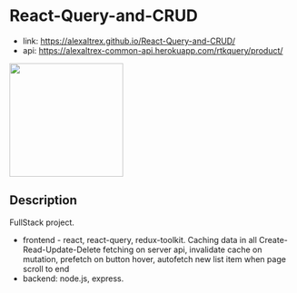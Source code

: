 # React-Query-and-CRUD
* link: https://alexaltrex.github.io/React-Query-and-CRUD/
* api: https://alexaltrex-common-api.herokuapp.com/rtkquery/product/

<img src="https://user-images.githubusercontent.com/56224288/176157006-197d2eba-06eb-45fe-8640-aeef20e3667d.jpg" height="200" >

## Description
FullStack project. 
* frontend - react, react-query, redux-toolkit. Caching data in all Create-Read-Update-Delete fetching on server api, invalidate cache on mutation, prefetch on button hover, autofetch new list item when page scroll to end  
* backend: node.js, express.

